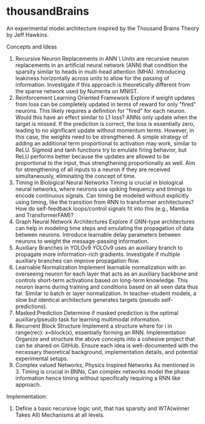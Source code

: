 # thousandBrains

An experimental model architecture inspired by the Thousand Brains Theory by Jeff Hawkins.

Concepts and Ideas
1. Recursive Neuron Replacements in ANN \\
Units are recursive neuron replacements in an artificial neural network (ANN) that condition the sparsity similar to heads in multi-head attention (MHA).
Introducing leakiness horizontally across units to allow for the passing of information.
Investigate if this approach is theoretically different from the sparse network used by Numenta on MNIST.
2. Reinforcement Learning Oriented Framework
Explore if weight updates from loss can be completely updated in terms of reward for only "fired" neurons.
This likely requires a definition for "fired" for each neuron.
Would this have an effect similar to L1 loss?
ANNs only update when the target is missed. If the prediction is correct, the loss is essentially zero, leading to no significant update without momentum terms. However, in this case, the weights need to be strengthened.
A simple strategy of adding an additional term proportional to activation may work, similar to ReLU.
Sigmoid and tanh functions try to emulate firing behavior, but ReLU performs better because the updates are allowed to be proportional to the input, thus strengthening proportionally as well.
Aim for strengthening of all inputs to a neuron if they are received simultaneously, eliminating the concept of time.
3. Timing in Biological Neural Networks
Timing is crucial in biological neural networks, where neurons use spiking frequency and timings to encode continuous signals.
Can timing be modeled without explicitly using timing, like the transition from RNN to transformer architectures?
How do self-feedback loops/control signals fit into this (e.g., Mamba and TransformerFAM)?
4. Graph Neural Network Architectures
Explore if GNN-type architectures can help in modeling time steps and emulating the propagation of data between neurons.
Introduce learnable delay parameters between neurons to weight the message-passing information.
5. Auxiliary Branches in YOLOv9
YOLOv9 uses an auxiliary branch to propagate more information-rich gradients. Investigate if multiple auxiliary branches can improve propagation flow.
6. Learnable Normalization
Implement learnable normalization with an overseeing neuron for each layer that acts as an auxiliary backbone and controls short-term activations based on long-term knowledge.
This neuron learns during training and conditions based on all seen data thus far.
Similar to batch or layer normalization.
In teacher-student models, a slow but identical architecture generates targets (pseudo self-predictions).
7. Masked Prediction
Determine if masked prediction is the optimal auxiliary/pseudo task for learning multimodal information.
8. Recurrent Block Structure
Implement a structure where for i in range(rec): x=block(x), essentially forming an RNN.
Implementation
Organize and structure the above concepts into a cohesive project that can be shared on GitHub. Ensure each idea is well-documented with the necessary theoretical background, implementation details, and potential experimental setups.
9. Complex valued Networks, Physics Inspired Networks
As mentioned in 3. Timing is crucial in BNNs, Can complex networks model the phase information hence timing without specifically requiring a RNN like approach. 

Implementation:

1. Define a basic recursive logic unit, that has sparsity and WTA(winner Takes All) Mechanisms at all levels.
